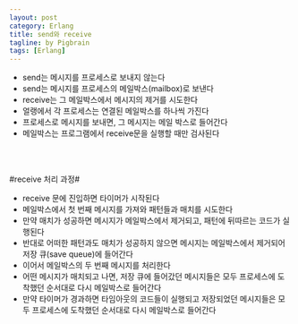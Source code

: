 ```yaml
---
layout: post
category: Erlang
title: send와 receive
tagline: by Pigbrain
tags: [Erlang]
---
```


<!--more-->

* send는 메시지를 프로세스로 보내지 않는다  
* send는 메시지를 프로세스의 메일박스(mailbox)로 보낸다  
* receive는 그 메일박스에서 메시지의 제거를 시도한다  
* 얼랭에서 각 프로세스는 연결된 메일박스를 하나씩 가진다  
* 프로세스로 메시지를 보내면, 그 메시지는 메일 박스로 들어간다  
* 메일박스는 프로그램에서 receive문을 실행할 때만 검사된다  
<br>  
<br>  


#receive 처리 과정#  
* receive 문에 진입하면 타이머가 시작된다  
* 메일박스에서 첫 번째 메시지를 가져와 패턴들과 매치를 시도한다  
* 만약 매치가 성공하면 메시지가 메일박스에서 제거되고, 패턴에 뒤따르는 코드가 실행된다  
* 반대로 어떠한 패턴과도 매치가 성공하지 않으면 메시지는 메일박스에서 제거되어 저장 큐(save queue)에 들어간다  
* 이어서 메일박스의 두 번째 메시지를 처리한다  
* 어떤 메시지가 매치되고 나면, 저장 큐에 들어갔던 메시지들은 모두 프로세스에 도착했던 순서대로 다시 메일박스로 들어간다  
* 만약 타이머가 경과하면 타임아웃의 코드들이 실행되고 저장되었던 메시지들은 모두 프로세스에 도착했던 순서대로 다시 메일박스로 들어간다  
 
